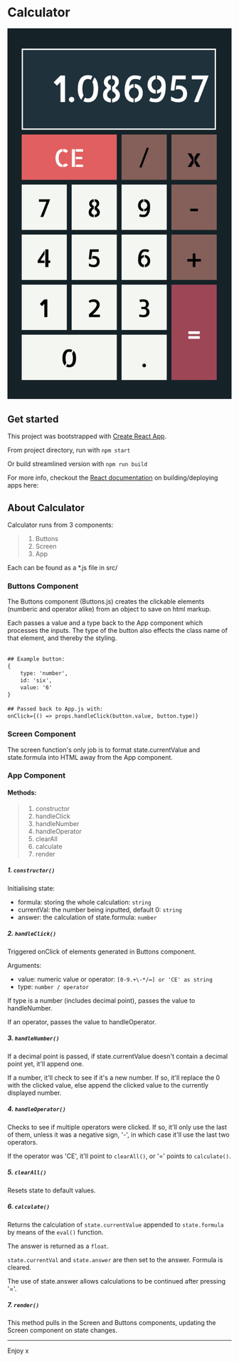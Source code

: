 Calculator
==========

![Screenshot](https://github.com/wRWebDev/calculator/blob/master/Screenshot.png?raw=true)

## Get started

This project was bootstrapped with [Create React App](https://github.com/facebook/create-react-app).

From project directory, run with
`npm start`

Or build streamlined version with
`npm run build`

For more info, checkout the [React documentation](https://reactjs.org/docs/getting-started.html) on building/deploying apps here:

## About Calculator

Calculator runs from 3 components:
> 1) Buttons
> 2) Screen
> 3) App

Each can be found as a *.js file in src/

### Buttons Component

The Buttons component (Buttons.js) creates the clickable elements (numberic and operator alike) from an object to save on html markup. 

Each passes a value and a type back to the App component which processes the inputs.
The type of the button also effects the class name of that element, and thereby the styling.
```

## Example button:
{
    type: 'number',
    id: 'six',
    value: '6'
}

## Passed back to App.js with:
onClick={() => props.handleClick(button.value, button.type)}

```

### Screen Component

The screen function's only job is to format state.currentValue and state.formula into HTML away from the App component.

### App Component

#### Methods:

> 1) constructor
> 2) handleClick
> 3) handleNumber
> 4) handleOperator
> 5) clearAll
> 6) calculate
> 7) render

##### 1. `constructor()`

Initialising state:
- formula: storing the whole calculation: `string`
- currentVal: the number being inputted, default 0: `string`
- answer: the calculation of state.formula: `number`

##### 2. `handleClick()`

Triggered onClick of elements generated in Buttons component.

Arguments:
- value: numeric value or operator: `[0-9.+\-*/=] or 'CE' as string`
- type: `number / operator`

If type is a number (includes decimal point), passes the value to handleNumber.

If an operator, passes the value to handleOperator.

##### 3. `handleNumber()`

If a decimal point is passed, if state.currentValue doesn't contain a decimal point yet, it'll append one.

If a number, it'll check to see if it's a new number.
If so, it'll replace the 0 with the clicked value, else append the clicked value to the currently displayed number.

##### 4. `handleOperator()`

Checks to see if multiple operators were clicked. If so, it'll only use the last of them, unless it was a negative sign, '-', in which case it'll use the last two operators.

If the operator was 'CE', it'll point to `clearAll()`, or '=' points to `calculate()`.

##### 5. `clearAll()`

Resets state to default values.

##### 6. `calculate()`

Returns the calculation of `state.currentValue` appended to `state.formula` by means of the `eval()` function. 

The answer is returned as a `float`.

`state.currentVal` and `state.answer` are then set to the answer. Formula is cleared.

The use of state.answer allows calculations to be continued after pressing '='.

##### 7. `render()`

This method pulls in the Screen and Buttons components, updating the Screen component on state changes.

-----------------------------------------

Enjoy x